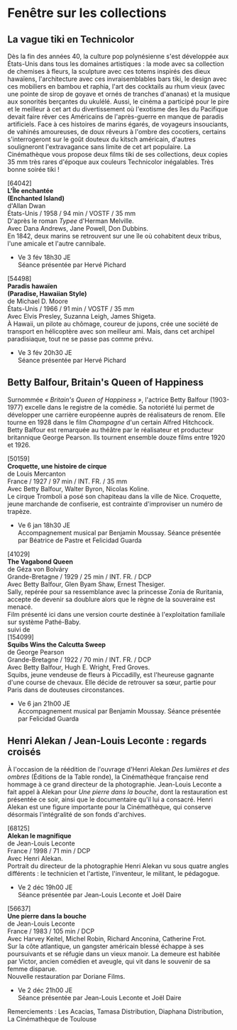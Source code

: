 # Fenêtre sur les collections

## La vague tiki en Technicolor

Dès la fin des années 40, la culture pop polynésienne s'est développée aux États-Unis dans tous les domaines artistiques : la mode avec sa collection de chemises à fleurs, la sculpture avec ces totems inspirés des dieux hawaïens, l'architecture avec ces invraisemblables bars tiki, le design avec ces mobiliers en bambou et raphia, l'art des cocktails au rhum vieux (avec une pointe de sirop de goyave et ornés de tranches d'ananas) et la musique aux sonorités berçantes du ukulélé. Aussi, le cinéma a participé pour le pire et le meilleur à cet art du divertissement où l'exotisme des îles du Pacifique devait faire rêver ces Américains de l'après-guerre en manque de paradis artificiels. Face à ces histoires de marins égarés, de voyageurs insouciants, de vahinés amoureuses, de doux rêveurs à l'ombre des cocotiers, certains s'interrogeront sur le goût douteux du kitsch américain, d'autres souligneront l'extravagance sans limite de cet art populaire. La Cinémathèque vous propose deux films tiki de ses collections, deux copies 35&nbsp;mm très rares d'époque aux couleurs Technicolor inégalables. Très bonne soirée tiki !

[64042]  
**L'Île enchantée**  
**(Enchanted Island)**  
d'Allan Dwan  
États-Unis / 1958 / 94 min / VOSTF / 35 mm  
D'après le roman _Typee_ d'Herman Melville.  
Avec Dana Andrews, Jane Powell, Don Dubbins.  
En 1842, deux marins se retrouvent sur une île où cohabitent deux tribus, l'une amicale et l'autre cannibale.

- Ve 3 fév 18h30 JE  
Séance présentée par Hervé Pichard

[54498]  
**Paradis hawaïen**  
**(Paradise, Hawaiian Style)**  
de Michael D. Moore  
États-Unis / 1966 / 91 min / VOSTF / 35 mm  
Avec Elvis Presley, Suzanna Leigh, James Shigeta.  
À Hawaii, un pilote au chômage, coureur de jupons, crée une société de transport en hélicoptère avec son meilleur ami. Mais, dans cet archipel paradisiaque, tout ne se passe pas comme prévu.

- Ve 3 fév 20h30 JE  
Séance présentée par Hervé Pichard

## Betty Balfour, Britain's Queen of Happiness

Surnommée _« Britain's Queen of Happiness »_, l'actrice Betty Balfour (1903-1977) excelle dans le registre de la comédie. Sa notoriété lui permet de développer une carrière européenne auprès de réalisateurs de renom. Elle tourne en 1928 dans le film _Champagne_ d'un certain Alfred Hitchcock. Betty Balfour est remarquée au théâtre par le réalisateur et producteur britannique George Pearson. Ils tournent ensemble douze films entre 1920 et 1926.

[50159]  
**Croquette, une histoire de cirque**  
de Louis Mercanton  
France / 1927 / 97 min / INT. FR. / 35 mm  
Avec Betty Balfour, Walter Byron, Nicolas Koline.  
Le cirque Tromboli a posé son chapiteau dans la ville de Nice. Croquette, jeune marchande de confiserie, est contrainte d'improviser un numéro de trapèze.

- Ve 6 jan 18h30 JE  
Accompagnement musical par Benjamin Moussay. Séance présentée par Béatrice de Pastre et Felicidad Guarda

[41029]  
**The Vagabond Queen**  
de Géza von Bolváry  
Grande-Bretagne / 1929 / 25 min / INT. FR. / DCP  
Avec Betty Balfour, Glen Byam Shaw, Ernest Thesiger.  
Sally, repérée pour sa ressemblance avec la princesse Zonia de Ruritania, accepte de devenir sa doublure alors que le règne de la souveraine est menacé.  
Film présenté ici dans une version courte destinée à l'exploitation familiale sur système Pathé-Baby.  
suivi de  
[154099]  
**Squibs Wins the Calcutta Sweep**  
de George Pearson  
Grande-Bretagne / 1922 / 70 min / INT. FR. / DCP  
Avec Betty Balfour, Hugh E. Wright, Fred Groves.  
Squibs, jeune vendeuse de fleurs à Piccadilly, est l'heureuse gagnante d'une course de chevaux. Elle décide de retrouver sa sœur, partie pour Paris dans de douteuses circonstances.

- Ve 6 jan 21h00 JE  
Accompagnement musical par Benjamin Moussay. Séance présentée par Felicidad Guarda

## Henri Alekan / Jean-Louis Leconte : regards croisés

À l'occasion de la réédition de l'ouvrage d'Henri Alekan _Des lumières et des ombres_ (Éditions de la Table ronde), la Cinémathèque française rend hommage à ce grand directeur de la photographie. Jean-Louis Leconte a fait appel à Alekan pour _Une pierre dans la bouche_, dont la restauration est présentée ce soir, ainsi que le documentaire qu'il lui a consacré. Henri Alekan est une figure importante pour la Cinémathèque, qui conserve désormais l'intégralité de son fonds d'archives.

[68125]  
**Alekan le magnifique**  
de Jean-Louis Leconte  
France / 1998 / 71 min / DCP  
Avec Henri Alekan.  
Portrait du directeur de la photographie Henri Alekan vu sous quatre angles différents : le technicien et l'artiste, l'inventeur, le militant, le pédagogue.

- Ve 2 déc 19h00 JE  
Séance présentée par Jean-Louis Leconte et Joël Daire

[56637]  
**Une pierre dans la bouche**  
de Jean-Louis Leconte  
France / 1983 / 105 min / DCP  
Avec Harvey Keitel, Michel Robin, Richard Anconina, Catherine Frot.  
Sur la côte atlantique, un gangster américain blessé échappe à ses poursuivants et se réfugie dans un vieux manoir. La demeure est habitée par Victor, ancien comédien et aveugle, qui vit dans le souvenir de sa femme disparue.  
Nouvelle restauration par Doriane Films.

- Ve 2 déc 21h00 JE  
Séance présentée par Jean-Louis Leconte et Joël Daire

Remerciements : Les Acacias, Tamasa Distribution, Diaphana Distribution, La Cinémathèque de Toulouse